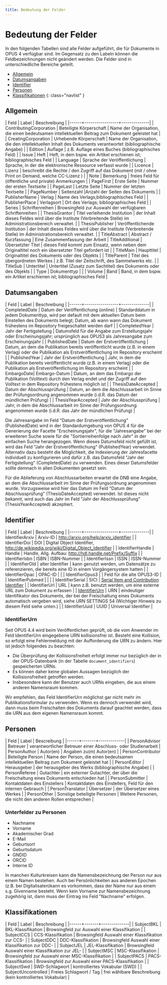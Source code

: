 ```yaml
---
title: Bedeutung der Felder
---
```


# Bedeutung der Felder

In den folgenden Tabellen sind alle Felder aufgeführt, die für Dokumente in OPUS 4 verfügbar sind. Im Gegensatz zu
den Labeln können die Feldbezeichnungen nicht geändert werden. Die Felder sind in unterschiedliche Bereiche geteilt.

* [Allgemein](#allgemein)
* [Datumsangaben](#datumsangaben)
* [Identifier](#identifier)
* [Personen](#personen)
* [Klassifikationen](#klassifikationen)
{: class="navlist" }

## Allgemein

| Feld | Label | Beschreibung |
|------+-----------------+--------------|
| ContributingCorporation | Beteiligte Körperschaft | Name der Organisation, die einen bedeutsamen intellektuellen Beitrag zum Dokument geleistet hat |
| CreatingCorporation | Urhebende Körperschaft | Name der Organisation, die den intellektuellen Inhalt des Dokuments verantwortet (bibliographische Angabe) |
| Edition | Auflage | z.B. Auflage eines Buches (bibliographisches Feld) |
| Issue | Heft | Heft, in dem bspw. ein Artikel erschienen ist; bibliographisches Feld |
| Language | Sprache der Veröffentlichung | Sprache, in der die elektronische Ressource verfasst wurde |
| Licence | Lizenz | beschreibt die Rechte / den Zugriff auf das Dokument (mit / ohne Print on Demand, welche CC-Lizenz ) |
| Note | Bemerkung | freies Feld für (öffentliche und private) Anmerkungen |
| PageFirst | Erste Seite | Nummer der ersten Textseite |
| PageLast | Letzte Seite | Nummer der letzten Textseite |
| PageNumber | Seitenzahl |Anzahl der Seiten des Dokuments |
| PublisherName | Verlag | Name des Verlags;bibliographisches Feld |
| PublisherPlace | Verlagsort | Ort des Verlags; bibliographisches Feld |
| Series | Schriftenreihen | Browsingfeld zur Auswahl der verfügbaren Schriftenreihen |
| ThesisGrantor | Titel verleihende Institution | der Inhalt dieses Feldes wird über die Institute (Verbreitende Stelle) im Administrationsbereich verwaltet. |
| ThesisPublisher | Veröffentlichende Institution | der Inhalt dieses Feldes wird über die Institute (Verbreitende Stelle) im Administrationsbereich verwaltet. |
| TitleAbstract | Abstract / Kurzfassung | Eine Zusammenfassung der Arbeit
| TitleAdditional | Übersetzter Titel | dieses Feld kommt zum Einsatz, wenn neben dem Originaltitel noch ein übersetzter Titel gefordert ist |
| TitleMain | Haupttitel | Originaltitel des Dokuments oder des Objekts |
| TitleParent | Titel des übergordneten Werkes | z.B. Titel der Zeitschrift, des Sammelwerks etc. |
| TitleSub | Untertitel | Untertitel (Zusatz zum Sachtitel) des Dokuments oder des Objekts |
| Type | Dokumenttyp | |
| Volume | Band | Band, in dem bspw. ein Artikel erschienen ist; bibliographisches Feld |

## Datumsangaben

| Feld | Label | Beschreibung |
|------+-----------------+--------------|
| CompletedDate | Datum der Veröffentlichung (online) | Standarddatum in jedem Dokumenttyp, wird per default mit dem aktuellen Datum beim Einstellen des Dokuments belegt; Datum, ab wann wann das Dokument frühestens im Repository freigeschaltet werden darf |
| CompletedYear | Jahr der Fertigstellung | Datumsfeld für die Angabe zum Erstellungsjahr oder Erscheinungsjahr; ursprünglich aus OPUS3 als Jahresangabe zum Erscheinungsjahr |
| PublishedDate | Datum der Erstveröffentlichung | Datum, an dem die Publikation bereits veröffentlicht wurde (z.B. in einem Verlag) oder die Publikation als Erstveröffentlichung im Repository erscheint |
| PublishedYear | Jahr der Erstveröffentlichung | Jahr, in dem die Publikation bereits veröffentlicht wurde (z.B. in einem Verlag) oder die Publikation als Erstveröffentlichung im Repository erscheint |
| EmbargoDate| Embargo-Datum | Datum, an dem das Embargo der Publikation (Volltext) durch den Verlag endet und der Zugriff auf den Volltext in dem Repository frühestens möglich ist |
| ThesisDateAccepted | Datum der Abschlussprüfung | Datum, an dem die Abschlussarbeit im Sinne der Prüfungsordnung angenommen wurde (i.d.R. das Datum der mündlichen Prüfung) |
| ThesisYearAccepted | Jahr der Abschlussprüfung | Jahr, in dem die Abschlussarbeit im Sinne der Prüfungsordnung angenommen wurde (i.d.R. das Jahr der mündlichen Prüfung) |

Die Jahresangabe im Feld "Datum der Erstveröffentlichung" (PublishedDate) wird in der Standardumgebung von OPUS 4 für die Generierung der Facette "Erscheinungsjahr", 
für die "Jahresangabe" bei der erweiteren Suche sowie für die "Sortierreihenfolge nach Jahr" in der einfachen Suche herangezogen. Wenn dieses Datumsfeld nicht gefüllt 
ist, wird das Feld "Jahr der Erstveröffentlichung" (PublishedYear) verwendet. Alternativ dazu besteht die Möglichkeit, die Indexierung der Jahresfacette individuell 
zu konfigurieren und dafür z.B. das Datumsfeld "Jahr der Fertigstellung"  (CompletedDate) zu verwenden. Eines dieser Datumsfelder sollte demnach in allen Dokumenten 
gesetzt sein.

Für die Ablieferung von Abschlussarbeiten erwartet die DNB eine Angabe, an dem die Abschlussarbeit im Sinne der Prüfungsordnung angenommen wurde. Vorzugsweise wird hier 
das Datum im Feld "Datum der Abschlussprüfung" (ThesisDateAccepted) verwendet. Ist dieses nicht bekannt, wird auch das Jahr im Feld "Jahr der Abschlussprüfung" 
(ThesisYearAccepted) akzeptiert.

## Identifier

| Feld | Label | Beschreibung |
|------+-----------------+--------------|
| IdentifierArxiv | Arxiv-ID | <http://arxiv.org/help/arxiv_identifier> |
| IdentifierDoi | DOI | Digital Object Identifier, <http://de.wikipedia.org/wiki/Digital_Object_Identifier> |
| IdentifierHandle | Handle | Handle, Allg. Aufbau: http://hdl.handle.net/Prefix/Suffix |
| IdentifierIsbn | ISBN | ISBN-Nummer |
| IdentifierIssn | ISSN | ISSN-Nummer |
| IdentifierOld | alter Identifier | kann genutzt werden, um Datensätze zu referenzieren, die bereits eine ID in einem Vorgängersystem hatten |
| IdentifierOpac | OPAC-ID | |
| IdentifierOpus3 |  | Feld für die alte OPUS3-ID |
| IdentifierPubmed | | |
| IdentifierSerial | SICI | [Serial Item and Contribution Identifier](http://en.wikipedia.org/wiki/Serial_Item_and_Contribution_Identifier) |
| IdentifierUrl | URL | kann z.B. benutzt werden, um eine externe URL zum Dokument zu erfassen |
| [IdentifierUrn](#identifierurn) | URN | eindeutiger Identifikator des Dokuments, der bei der Freischaltung eines Dokuments automatisch vergeben wird, siehe URN SETTINGS 54 (Wichtiger Hinweis zu diesem Feld siehe unten.) |
| IdentifierUuid | UUID | Universal Identifier |

### IdentifierUrn

Seit OPUS 4.4 wird beim Veröffentlichen geprüft, ob die vom Anwender im Feld
IdentifierUrn eingegebene URN kollisionsfrei ist. Besteht eine Kollision, so erfolgt eine
Fehlermeldung mit der Aufforderung die URN zu ändern. Hier ist jedoch folgendes zu beachten:

* Die Überprüfung der Kollisionsfreiheit erfolgt immer nur bezüglich der in der OPUS-Datenbank (in der Tabelle
  `document_identifiers`) gespeicherten URNs.
* Es können daher keine globalen Aussagen bezüglich der Kollisionsfreiheit getroffen werden.
* Insbesondere kann der Benutzer auch URNs eingeben, die aus einem anderen Namensraum kommen.

Wir empfehlen, das Feld IdentifierUrn möglichst gar nicht mehr im Publikationsformular zu
verwenden. Wenn es dennoch verwendet wird, dann muss beim Freischalten des Dokuments darauf
geachtet werden, dass die URN aus dem eigenen Namensraum kommt.

## Personen

| Feld | Label | Bescreibung |
|------+-------+-------------|
| PersonAdvisor | Betreuer | verantwortlicher Betreuer einer Abschluss- oder Studienarbeit |
| PersonAuthor | Autor(en) | Angaben zu(m) Autor(en) |
| PersonContributor | Beteiligte Person | Name der Person, die einen bedeutsamen intellektuellen Beitrag zum Dokument geleistet hat |
| PersonEditor | Herausgeber | der herausgeber des Werks (bibliographische Angabe) |
| PersonReferee | Gutachter | ein externer Gutachter, der über die Freischaltung eines Dokuments entschieden hat |
| PersonSubmitter | Kontaktdaten des Einstellers | Kontaktdaten des Einstellers, Feld für den internen Gebrauch |
| PersonTranslator | Übersetzer | der Übersetzer eines Werkes |
| PersonOther | Sonstige beteiligte Personen | Weitere Personen, die nicht den anderen Rollen entsprechen |

### Unterfelder zu Personen
* Nachname
* Vorname
* Akademischer Grad
* E-Mail
* Geburtsort
* Geburtsdatum
* GNDID
* ORCID
* Interne ID

<p class="note" markdown="1">
In manchen Kulturkreisen kann die Namensbezeichnung der Person nur aus einem Namen bestehen.
Auch bei Persönlichkeiten aus anderen Epochen (z.B. bei Digitalisaten)kann es vorkommen, dass der Name nur aus einem s.g. Givenname besteht.
Wenn kein Vorname zur Namensbezeichnung zugehörig ist, dann muss der Eintrag ins Feld "Nachname" erfolgen. 
</p>

## Klassifikationen

| Feld | Label | Beschreibung |
|------+-------+--------------|
| SubjectBKL | BKL-Klassifikation | Browsingfeld zur Auswahl einer Klassifikation |
| SubjectCCS | CCS-Klassifikation | Browsingfeld Auswahl einer Klassifikation zur CCS- |
| SubjectDDC | DDC-Klassifikation | Browsingfeld Auswahl einer Klassifikation zur DDC- |
| SubjectJEL | JEL-Klassifikation | Browsingfeld Auswahl einer Klassifikation zur JEL- |
| SubjectMSC | MSC-Klassifikation | Browsingfeld zur Auswahl einer MSC-Klassifikation |
| SubjectPACS | PACS-Klassifikation | Browsingfeld zur Auswahl einer PACS-Klassifikation |
| SubjectSwd | SWD-Schlagwort | kontrolliertes Vokabular (SWD) |
| SubjectUncontrolled | Freies Schlagwort / Tag | frei wählbare Beschreibung (kein kontrolliertes Vokabular) |





